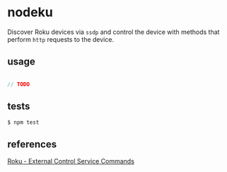 # nodeku

Discover Roku devices via `ssdp` and control the device with methods that perform `http` requests to the device.

## usage
```javascript

// TODO

```

## tests
`$ npm test`



## references
[Roku - External Control Service Commands][roku_external_control_doc_url]


<!-- urls -->
[roku_external_control_doc_url]: https://sdkdocs.roku.com/display/sdkdoc/External+Control+Guide#ExternalControlGuide-ExternalControlServiceCommands
